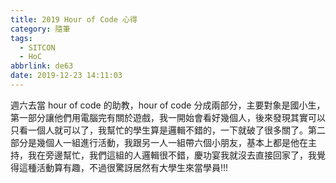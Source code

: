 ```yaml
---
title: 2019 Hour of Code 心得
category: 隨筆
tags:
  - SITCON
  - HoC
abbrlink: de63
date: 2019-12-23 14:11:03
---
```

週六去當 hour of code 的助教，hour of code 分成兩部分，主要對象是國小生，第一部分讓他們用電腦完有關於遊戲，我一開始會看好幾個人，後來發現其實可以只看一個人就可以了，我幫忙的學生算是邏輯不錯的，一下就破了很多關了。第二部分是幾個人一組進行活動，我跟另一人一組帶六個小朋友，基本上都是他在主持，我在旁邊幫忙，我們這組的人邏輯很不錯，慶功宴我就沒去直接回家了，我覺得這種活動算有趣，不過很驚訝居然有大學生來當學員!!!